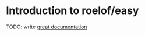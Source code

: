 # Introduction to roelof/easy

TODO: write [great documentation](http://jacobian.org/writing/what-to-write/)
